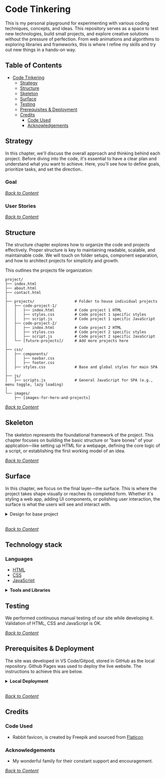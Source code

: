 # Code Tinkering

This is my personal playground for experimenting with various coding techniques, concepts, and ideas. This repository serves as a space to test new technologies, build small projects, and explore creative solutions without the pressure of perfection. From web animations and algorithms to exploring libraries and frameworks, this is where I refine my skills and try out new things in a hands-on way.

## Table of Contents

- [Code Tinkering](#code-tinkering)
  - [Strategy](#strategy)
  - [Structure](#structure)
  - [Skeleton](#skeleton)
  - [Surface](#surface)
  - [Testing](#testing)
  - [Prerequisites & Deployment](#prerequisites--deployment)
  - [Credits](#credits)
    - [Code Used](#code-used)
    - [Acknowledgements](#acknowledgements)

## Strategy

In this chapter, we'll discuss the overall approach and thinking behind each project. Before diving into the code, it's essential to have a clear plan and understand what you want to achieve. Here, you'll see how to define goals, prioritize tasks, and set the direction..

### Goal

_<span style="color: blue;">[Back to Content](#table-of-contents)</span>_

### User Stories

_<span style="color: blue;">[Back to Content](#table-of-contents)</span>_

## Structure

The structure chapter explores how to organize the code and projects effectively. Proper structure is key to maintaining readable, scalable, and maintainable code. We will touch on folder setups, component separation, and how to architect projects for simplicity and growth.

This outlines the projects file organization:

```
project/
├── index.html
├── about.html
├── contact.html
│
├── projects/                  # Folder to house individual projects
│   ├── code-project-1/
│   │   ├── index.html         # Code project 1 HTML
│   │   ├── styles.css         # Code project 1 specific styles
│   │   ├── script.js          # Code project 1 specific JavaScript
│   ├── code-project-2/
│   │   ├── index.html         # Code project 2 HTML
│   │   ├── styles.css         # Code project 2 specific styles
│   │   ├── script.js          # Code project 2 specific JavaScript
│   └── [future-projects]/     # Add more projects here
│
├── css/
│   ├── components/
│   │   ├── navbar.css
│   │   ├── footer.css
│   ├── styles.css             # Base and global styles for main SPA
│
├── js/
│   ├── scripts.js             # General JavaScript for SPA (e.g., menu toggle, lazy loading)
│
└── images/
    ├── [images-for-hero-and-projects]
```

_<span style="color: blue;">[Back to Content](#table-of-contents)</span>_

## Skeleton

The skeleton represents the foundational framework of the project. This chapter focuses on building the basic structure or "bare bones" of your application—like setting up HTML for a webpage, defining the core logic of a script, or establishing the first working model of an idea.

_<span style="color: blue;">[Back to Content](#table-of-contents)</span>_

## Surface

In this chapter, we focus on the final layer—the surface. This is where the project takes shape visually or reaches its completed form. Whether it's styling a web app, adding UI components, or polishing user interaction, the surface is what the users will see and interact with.

<details>
<summary>Design for base project</summary><br>

In this section, I will outline the visual aspects of the projects, including the color palette and typography used across the coding projects.

### Palette

TBD

### Typography

TBD

### Imagery

All images used in this project are either original creations or sourced from reputable platforms. If an image is not my own, proper credit is provided to the creator or source. Unauthorized use of any images is prohibited without permission.

</details>
<br>

_<span style="color: blue;">[Back to Content](#table-of-contents)</span>_

## Technology stack

### Languages

- [HTML](https://en.wikipedia.org/wiki/HTML)
- [CSS](https://en.wikipedia.org/wiki/CSS)
- [JavaScript](https://en.wikipedia.org/wiki/JavaScript)

<details><b><summary>Tools and Libraries</b></summary>
<br>

- [Am I Responsive?](http://ami.responsivedesign.is/) - To show the website image on a range of devices.
- [Coolors](https://coolors.co/) - Color generator
- [CSS Validation Service](https://jigsaw.w3.org/css-validator/#validate_by_input) - Used to check code ensuring that my CSS is error-free and adheres to the latest web standards.
- [DevTools](https://developer.chrome.com/docs/devtools) - help in edit pages on-the-fly and diagnose problems quickly.
- [Diffchecker - text](https://www.diffchecker.com/text-compare/) - used to check code snippets
- [Git](https://git-scm.com/) - For version control.
- [Gitpod](https://gitpod.io) Streamlines your development process by providing a pre-configured, cloud-based development environment that's instantly ready for coding.
- [GitHub](https://github.com) Essential for version control, allowing you to track changes, collaborate with others (if applicable), and secure online code storage.
- [Google Fonts](https://fonts.google.com/) - To import the fonts used on the website
- [JSHint](<[https://jshint.com/](https://jshint.com/)>) - JSHint is a static code analysis tool used in software development for checking if JavaScript source code complies with coding rules.
- [Markup Validation Service](https://validator.w3.org/) - Used to check code ensuring that my HTML is error-free and adheres to the latest web standards.
- [Slack](https://slack.com/) - is a cloud-based team communication platform.
- [TinyPNG](https://tinypng.com/) - WebP, PNG and JPEG Compression
- [Visual Studio Code](<[https://code.visualstudio.com/](https://code.visualstudio.com/)>) - A versatile and powerful IDE that supports Python development well, offering debugging tools, extensions for Python, and integrated Git control. While Gitpod provides its own web-based VS Code editor, one might use the desktop version for local development or when offline.
- [Wave](https://wave.webaim.org/)
- [Web Disability Sim](https://chrome.google.com/webstore/detail/web-disability-simulator/olioanlbgbpmdlgjnnampnnlohigkjla) - a google chrome extension that allows you to view your site as people with accessibility needs would see it.

_<span style="color: blue;">[Back to Content](#table-of-contents)</span>_

</details>

## Testing

We performed continuous manual testing of our site while developing it.
Validation of HTML, CSS and JavaScript is OK.

_<span style="color: blue;">[Back to Content](#table-of-contents)</span>_

## Prerequisites & Deployment

The site was developed in VS Code/Gitpod, stored in GitHub as the local repository.
Github Pages was used to deploy the live website. The instructions to achieve this are below.

<details>
<summary><b>Local Deployment</summary></b>

### How to Fork

To fork “The Great Gratitude Wall”

1. Log in (or sign up) to Github.

2. Go to the repository for this project, [JaqiKal/code-tinkering](https://github.com/jaqikal/code-tinkering)

3. Click the Fork button in the top right corner.

### How to Clone

To clone “The Great Gratitude Wall”

1. Log in (or sign up) to GitHub.

2. Go to the repository for this project, [JaqiKal/code-tinkering](https://github.com/jaqikal/code-tinkering)

3. Click on the code button, select whether you would like to clone with HTTPS, SSH or GitHub CLI and copy the link shown.

4. Open the terminal in your code editor and change the current working directory to the location you want to use for the cloned directory.

5. Type 'git clone' into the terminal and then paste the link you copied in step 3. Press enter.

</details>
<br>

_<span style="color: blue;">[Back to Content](#table-of-contents)</span>_

## Credits

### Code Used

- Rabbit favicon, is created by Freepik and sourced from [Flaticon](https://www.flaticon.com/free-icons/rabbit)

### Acknowledgements

- My wonderful family for their constant support and encouragement.

_<span style="color: blue;">[Back to Content](#table-of-contents)</span>_
